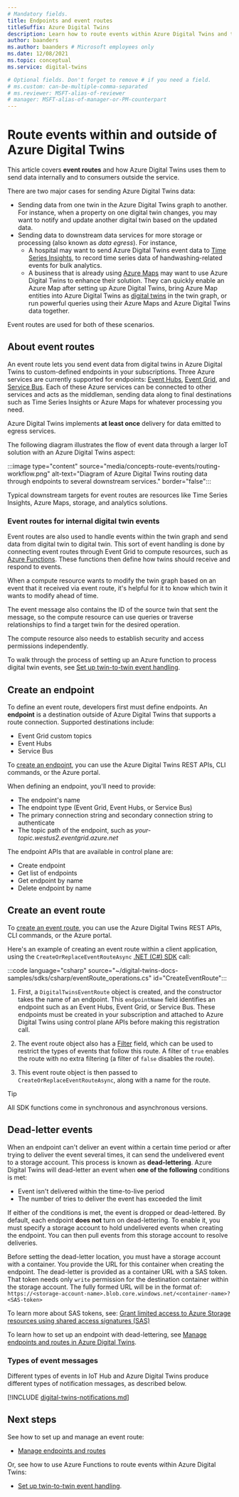 ```yaml
---
# Mandatory fields.
title: Endpoints and event routes
titleSuffix: Azure Digital Twins
description: Learn how to route events within Azure Digital Twins and to other Azure Services.
author: baanders
ms.author: baanders # Microsoft employees only
ms.date: 12/08/2021
ms.topic: conceptual
ms.service: digital-twins

# Optional fields. Don't forget to remove # if you need a field.
# ms.custom: can-be-multiple-comma-separated
# ms.reviewer: MSFT-alias-of-reviewer
# manager: MSFT-alias-of-manager-or-PM-counterpart
---
```


# Route events within and outside of Azure Digital Twins

This article covers **event routes** and how Azure Digital Twins uses them to send data internally and to consumers outside the service.

There are two major cases for sending Azure Digital Twins data:
* Sending data from one twin in the Azure Digital Twins graph to another. For instance, when a property on one digital twin changes, you may want to notify and update another digital twin based on the updated data.
* Sending data to downstream data services for more storage or processing (also known as *data egress*). For instance,
  - A hospital may want to send Azure Digital Twins event data to [Time Series Insights](../time-series-insights/overview-what-is-tsi.md), to record time series data of handwashing-related events for bulk analytics.
  - A business that is already using [Azure Maps](../azure-maps/about-azure-maps.md) may want to use Azure Digital Twins to enhance their solution. They can quickly enable an Azure Map after setting up Azure Digital Twins, bring Azure Map entities into Azure Digital Twins as [digital twins](concepts-twins-graph.md) in the twin graph, or run powerful queries using their Azure Maps and Azure Digital Twins data together.

Event routes are used for both of these scenarios.

## About event routes

An event route lets you send event data from digital twins in Azure Digital Twins to custom-defined endpoints in your subscriptions. Three Azure services are currently supported for endpoints: [Event Hubs](../event-hubs/event-hubs-about.md), [Event Grid](../event-grid/overview.md), and [Service Bus](../service-bus-messaging/service-bus-messaging-overview.md). Each of these Azure services can be connected to other services and acts as the middleman, sending data along to final destinations such as Time Series Insights or Azure Maps for whatever processing you need.

Azure Digital Twins implements **at least once** delivery for data emitted to egress services. 

The following diagram illustrates the flow of event data through a larger IoT solution with an Azure Digital Twins aspect:

:::image type="content" source="media/concepts-route-events/routing-workflow.png" alt-text="Diagram of Azure Digital Twins routing data through endpoints to several downstream services." border="false":::

Typical downstream targets for event routes are resources like Time Series Insights, Azure Maps, storage, and analytics solutions.

### Event routes for internal digital twin events

Event routes are also used to handle events within the twin graph and send data from digital twin to digital twin. This sort of event handling is done by connecting event routes through Event Grid to compute resources, such as [Azure Functions](../azure-functions/functions-overview.md). These functions then define how twins should receive and respond to events. 

When a compute resource wants to modify the twin graph based on an event that it received via event route, it's helpful for it to know which twin it wants to modify ahead of time. 

The event message also contains the ID of the source twin that sent the message, so the compute resource can use queries or traverse relationships to find a target twin for the desired operation. 

The compute resource also needs to establish security and access permissions independently.

To walk through the process of setting up an Azure function to process digital twin events, see [Set up twin-to-twin event handling](how-to-send-twin-to-twin-events.md).

## Create an endpoint

To define an event route, developers first must define endpoints. An **endpoint** is a destination outside of Azure Digital Twins that supports a route connection. Supported destinations include:
* Event Grid custom topics
* Event Hubs
* Service Bus

To [create an endpoint](how-to-manage-routes.md#create-an-endpoint-for-azure-digital-twins), you can use the Azure Digital Twins REST APIs, CLI commands, or the Azure portal.

When defining an endpoint, you'll need to provide:
* The endpoint's name
* The endpoint type (Event Grid, Event Hubs, or Service Bus)
* The primary connection string and secondary connection string to authenticate 
* The topic path of the endpoint, such as *your-topic.westus2.eventgrid.azure.net*

The endpoint APIs that are available in control plane are:
* Create endpoint
* Get list of endpoints
* Get endpoint by name
* Delete endpoint by name

## Create an event route
 
To [create an event route](how-to-manage-routes.md#create-an-event-route), you can use the Azure Digital Twins REST APIs, CLI commands, or the Azure portal.

Here's an example of creating an event route within a client application, using the `CreateOrReplaceEventRouteAsync` [.NET (C#) SDK](/dotnet/api/overview/azure/digitaltwins/client?view=azure-dotnet&preserve-view=true) call: 

:::code language="csharp" source="~/digital-twins-docs-samples/sdks/csharp/eventRoute_operations.cs" id="CreateEventRoute":::

1. First, a `DigitalTwinsEventRoute` object is created, and the constructor takes the name of an endpoint. This `endpointName` field identifies an endpoint such as an Event Hubs, Event Grid, or Service Bus. These endpoints must be created in your subscription and attached to Azure Digital Twins using control plane APIs before making this registration call.

2. The event route object also has a [Filter](how-to-manage-routes.md#filter-events) field, which can be used to restrict the types of events that follow this route. A filter of `true` enables the route with no extra filtering (a filter of `false` disables the route). 

3. This event route object is then passed to `CreateOrReplaceEventRouteAsync`, along with a name for the route.

> [!TIP]
> All SDK functions come in synchronous and asynchronous versions.

## Dead-letter events

When an endpoint can't deliver an event within a certain time period or after trying to deliver the event several times, it can send the undelivered event to a storage account. This process is known as **dead-lettering**. Azure Digital Twins will dead-letter an event when **one of the following** conditions is met:

* Event isn't delivered within the time-to-live period
* The number of tries to deliver the event has exceeded the limit

If either of the conditions is met, the event is dropped or dead-lettered. By default, each endpoint **does not** turn on dead-lettering. To enable it, you must specify a storage account to hold undelivered events when creating the endpoint. You can then pull events from this storage account to resolve deliveries.

Before setting the dead-letter location, you must have a storage account with a container. You provide the URL for this container when creating the endpoint. The dead-letter is provided as a container URL with a SAS token. That token needs only `write` permission for the destination container within the storage account. The fully formed URL will be in the format of:
`https://<storage-account-name>.blob.core.windows.net/<container-name>?<SAS-token>`

To learn more about SAS tokens, see: [Grant limited access to Azure Storage resources using shared access signatures (SAS)](../storage/common/storage-sas-overview.md)

To learn how to set up an endpoint with dead-lettering, see [Manage endpoints and routes in Azure Digital Twins](how-to-manage-routes.md#create-an-endpoint-with-dead-lettering).

### Types of event messages

Different types of events in IoT Hub and Azure Digital Twins produce different types of notification messages, as described below.

[!INCLUDE [digital-twins-notifications.md](../../includes/digital-twins-notifications.md)]

## Next steps

See how to set up and manage an event route:
* [Manage endpoints and routes](how-to-manage-routes.md)

Or, see how to use Azure Functions to route events within Azure Digital Twins:
* [Set up twin-to-twin event handling](how-to-send-twin-to-twin-events.md).